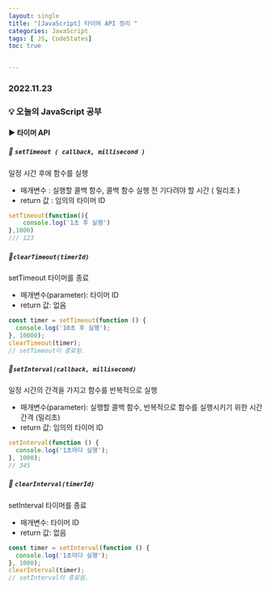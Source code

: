 ```yaml
---
layout: single
title: "[JavaScript] 타이머 API 정리 "
categories: JavaScript
tags: [ JS, CodeStates]
toc: true


---
```


### 2022.11.23

### 💡  오늘의 JavaScript 공부 

#### ▶️ 타이머 API

##### 📌 `setTimeout ( callback, millisecond )`

일정 시간 후에 함수를 실행 

* 매개변수 : 실행할 콜백 함수, 콜백 함수 실행 전 기다려야 할 시간 ( 밀리초 )
* return 값 : 임의의 타이머 ID

```js
setTimeout(function(){
    console.log('1초 후 실행')
},1000)
/// 123
```

##### 📌`clearTimeout(timerId)`

setTimeout 타이머를 종료

- 매개변수(parameter): 타이머 ID
- return 값: 없음

```js
const timer = setTimeout(function () {
  console.log('10초 후 실행');
}, 10000);
clearTimeout(timer);
// setTimeout이 종료됨.
```

##### 📌`setInterval(callback, millisecond)`

일정 시간의 간격을 가지고 함수를 반복적으로 실행

- 매개변수(parameter): 실행할 콜백 함수, 반복적으로 함수를 실행시키기 위한 시간 간격 (밀리초)
- return 값: 임의의 타이머 ID

```js
setInterval(function () {
  console.log('1초마다 실행');
}, 1000);
// 345
```

##### 📌 `clearInterval(timerId)`

setInterval 타이머를 종료

- 매개변수: 타이머 ID
- return 값: 없음

```js
const timer = setInterval(function () {
  console.log('1초마다 실행');
}, 1000);
clearInterval(timer);
// setInterval이 종료됨.
```

